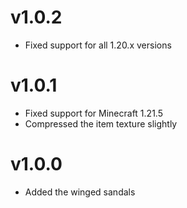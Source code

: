 # v1.0.2

- Fixed support for all 1.20.x versions

# v1.0.1

- Fixed support for Minecraft 1.21.5
- Compressed the item texture slightly

# v1.0.0

- Added the winged sandals
